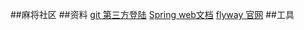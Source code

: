 
##麻将社区
##资料
[git 第三方登陆](https://developer.github.com/apps/building-oauth-apps/creating-an-oauth-app/)
[Spring web文档](https://spring.io/guides/gs/serving-web-content/)
[flyway 官网](https://flywaydb.org/getstarted/)
##工具